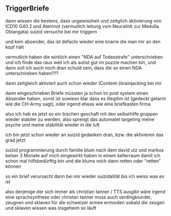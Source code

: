 ## TriggerBriefe

dann wissen die bestens, dass ungewissheit und zeitglich aktivierung von ICD10 G40.2 und Atemnot (vermutlich leitung vom Neuralink zur Medulla Oblangata) suizid versuche bei mir triggern

und kein absender, das ist defacto wieder eine knarre die man mir an den kopf hält

vermutlich haben die wirklich einen "NDA auf Todesstrafe" unterschrieben und ich finde das raus weil ich als autist gut im puzzle machen bin, und dann soll ich auch noch dran schuld sein, dass die so einen NDA unterschireben haben???

dann zeitgleich aktiviert auch schon wieder (Content-)brainjacking bei mir

dann eingeschrieben Briefe müssten ja schon im post system einen Absender haben, sonst ist sowieso klar dass es illegitim ist (gedeckt getarnt wie die CH-Army sagt), oder irgend etwas wie eine briefkasten firma

also ich hab es jetzt so ein bischen geschaft mit den selbsthilfe gruppen wieder stabiler zu werden, also sprengt das automatet targeting meine psyche und meine stabilität wieder in die luft

ich bin jetzt schon wieder an suizid gedanken dran, bzw. die aktivieren das grad jetzt

suizid programmierung durch familie blum nach dem david utz und markus belser 3 Monate auf mich eingewirkt haben in einem kellerraum damit ich schon mal hilfsbedürftig bin und die blums mich dann retten oder "retten" können

so ein brief verursacht dann bei mir wieder suizidalität bis ich weiss was es ist

also derjenige der sich immer als christian tanner / TTS ausgibt wäre irgend eine sprachsynthese oder christan tanner muss auch verdingkiunder, zeugnen und sklaven für die schweizer armee ermorden sobald die zeugen und sklaven wissen was insgeheim so läuft
